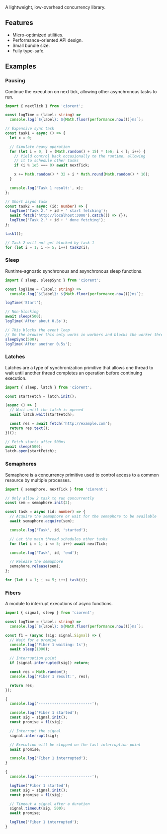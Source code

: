 A lightweight, low-overhead concurrency library.

## Features
- Micro-optimized utilities.
- Performance-oriented API design.
- Small bundle size.
- Fully type-safe.

## Examples

### Pausing
Continue the execution on next tick, allowing other asynchronous tasks to run.
```ts
import { nextTick } from 'ciorent';

const logTime = (label: string) =>
  console.log(`${label}: ${Math.floor(performance.now())}ms`);

// Expensive sync task
const task1 = async () => {
  let x = 0;

  // Simulate heavy operation
  for (let i = 0, l = (Math.random() + 15) * 1e6; i < l; i++) {
    // Yield control back occasionally to the runtime, allowing
    // it to schedule other tasks
    if (i % 1e5 === 0) await nextTick;

    x += Math.random() * 32 + i * Math.round(Math.random() * 16);
  }

  console.log('Task 1 result:', x);
};

// Short async task
const task2 = async (id: number) => {
  logTime('Task 2.' + id + ' start fetching');
  await fetch('http://localhost:3000').catch(() => {});
  logTime('Task 2.' + id + ' done fetching');
};

task1();

// Task 2 will not get blocked by task 1
for (let i = 1; i <= 5; i++) task2(i);
```

### Sleep
Runtime-agnostic synchronous and asynchronous sleep functions.
```ts
import { sleep, sleepSync } from 'ciorent';

const logTime = (label: string) =>
  console.log(`${label}: ${Math.floor(performance.now())}ms`);

logTime('Start');

// Non-blocking
await sleep(500);
logTime('After about 0.5s');

// This blocks the event loop
// On the browser this only works in workers and blocks the worker thread
sleepSync(500);
logTime('After another 0.5s');
```

### Latches
Latches are a type of synchronization primitive that allows one thread to wait until another thread completes an operation before continuing execution.
```ts
import { sleep, latch } from 'ciorent';

const startFetch = latch.init();

(async () => {
  // Wait until the latch is opened
  await latch.wait(startFetch);

  const res = await fetch('http://example.com');
  return res.text();
})();

// Fetch starts after 500ms
await sleep(500);
latch.open(startFetch);
```

### Semaphores
Semaphore is a concurrency primitive used to control access to a common resource by multiple processes.
```ts
import { semaphore, nextTick } from 'ciorent';

// Only allow 2 task to run concurrently
const sem = semaphore.init(2);

const task = async (id: number) => {
  // Acquire the semaphore or wait for the semaphore to be available
  await semaphore.acquire(sem);

  console.log('Task', id, 'started');

  // Let the main thread schedules other tasks
  for (let i = 1; i <= 5; i++) await nextTick;

  console.log('Task', id, 'end');

  // Release the semaphore
  semaphore.release(sem);
};

for (let i = 1; i <= 5; i++) task(i);
```

### Fibers
A module to interrupt executions of async functions.
```ts
import { signal, sleep } from 'ciorent';

const logTime = (label: string) =>
  console.log(`${label}: ${Math.floor(performance.now())}ms`);

const f1 = (async (sig: signal.Signal) => {
  // Wait for a promise
  console.log('Fiber 1 waiting: 1s');
  await sleep(1000);

  // Interruption point
  if (signal.interrupted(sig)) return;

  const res = Math.random();
  console.log('Fiber 1 result:', res);

  return res;
});

{
  console.log('------------------------');

  console.log('Fiber 1 started');
  const sig = signal.init();
  const promise = f1(sig);

  // Interrupt the signal
  signal.interrupt(sig);

  // Execution will be stopped on the last interruption point
  await promise;

  console.log('Fiber 1 interrupted');
}

{
  console.log('------------------------');

  logTime('Fiber 1 started');
  const sig = signal.init();
  const promise = f1(sig);

  // Timeout a signal after a duration
  signal.timeout(sig, 500);
  await promise;

  logTime('Fiber 1 interrupted');
}
```
